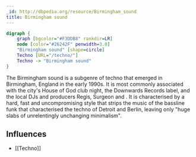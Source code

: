 ```yaml
---
_id: http://dbpedia.org/resource/Birmingham_sound
title: Birmingham sound
---
```


```dot
digraph {
	graph [bgcolor="#F3DDB8" rankdir=LR]
	node [color="#26242F" penwidth=3.0]
	"Birmingham sound" [shape=circle]
	Techno [URL="/techno/"]
	Techno -> "Birmingham sound"
}
```

The Birmingham sound is a subgenre of techno that emerged in Birmingham, England in the early 1990s. It is most commonly associated with the city's House of God club night, the Downwards Records label, and the local DJs and producers Regis, Surgeon and . It is characterised by a hard, fast and uncompromising style that strips the music of the bassline funk that characterised the techno of Detroit and Berlin, leaving only "huge slabs of unrelentingly unchanging minimalism".

## Influences
- [[Techno]]
